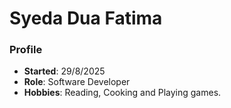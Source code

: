 # Syeda Dua Fatima

### Profile 
- **Started**: 29/8/2025 
- **Role**: Software Developer 
- **Hobbies**: Reading, Cooking and Playing games.